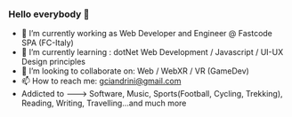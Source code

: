 ### Hello everybody 👋

- 🔭 I’m currently working as Web Developer and Engineer @ Fastcode SPA (FC-Italy)
- 🌱 I’m currently learning : dotNet Web Development / Javascript / UI-UX Design principles 
- 👯 I’m looking to collaborate on: Web / WebXR / VR (GameDev)
- 📫 How to reach me: gciandrini@gmail.com 
- Addicted to ---> Software, Music, Sports(Football, Cycling, Trekking), Reading, Writing, Travelling...and much more 
